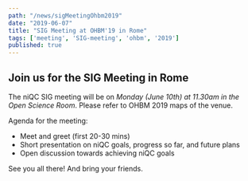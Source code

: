 ```yaml
---
path: "/news/sigMeetingOhbm2019"
date: "2019-06-07"
title: "SIG Meeting at OHBM'19 in Rome"
tags: ['meeting', 'SIG-meeting', 'ohbm', '2019']
published: true
---
```


## Join us for the SIG Meeting in Rome

The niQC SIG meeting will be on *Monday (June 10th) at 11.30am in the Open Science Room*. Please refer to OHBM 2019 maps of the venue.

Agenda for the meeting:
 - Meet and greet (first 20-30 mins)
 - Short presentation on niQC goals, progress so far, and future plans
 - Open discussion towards achieving niQC goals

See you all there! And bring your friends.